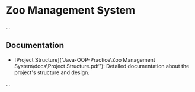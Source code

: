 # Zoo Management System

...

## Documentation

- [Project Structure]("Java-OOP-Practice\Zoo Management System\docs\Project Structure.pdf"): Detailed documentation about the project's structure and design.

...